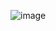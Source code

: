 ![image](https://github.com/Abiji-2020/DSA-Cracker/assets/145255212/a6543eec-a08e-4c35-aa15-c9cd79292dc0)
